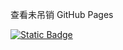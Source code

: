 查看未吊销
GitHub Pages

[![Static Badge](https://img.shields.io/badge/Status-0721)](https://ssm-fx.github.io/KeyboxStatus/)
